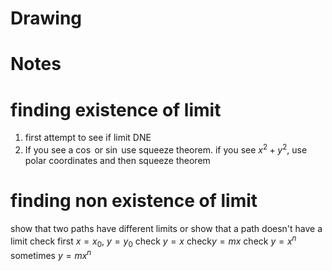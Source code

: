 # Drawing

# Notes
# finding existence of limit
1. first attempt to see if limit DNE
2. If you see a $\cos$ or $\sin$ use squeeze theorem. if you see $x^2+y^2$, use polar coordinates and then squeeze theorem
# finding non existence of limit
show that two paths have different limits or show that a path doesn't have a limit
check first $x=x_{0}$, $y=y_{0}$
check $y=x$
check$y=mx$
check $y=x^n$
sometimes $y=mx^n$